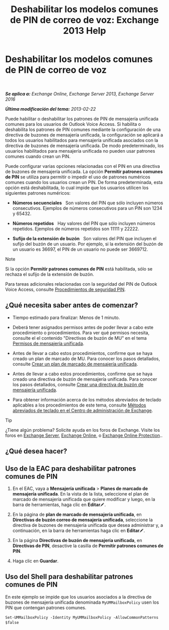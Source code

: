 ﻿---
title: 'Deshabilitar los modelos comunes de PIN de correo de voz: Exchange 2013 Help'
TOCTitle: Deshabilitar los modelos comunes de PIN de correo de voz
ms:assetid: eecc40ae-fac7-41e4-a1e1-16330f4462a3
ms:mtpsurl: https://technet.microsoft.com/es-es/library/Bb125160(v=EXCHG.150)
ms:contentKeyID: 50556904
ms.date: 05/22/2018
mtps_version: v=EXCHG.150
ms.translationtype: MT
---

# Deshabilitar los modelos comunes de PIN de correo de voz

 

_**Se aplica a:** Exchange Online, Exchange Server 2013, Exchange Server 2016_

_**Última modificación del tema:** 2013-02-22_

Puede habilitar o deshabilitar los patrones de PIN de mensajería unificada comunes para los usuarios de Outlook Voice Access. Si habilita o deshabilita los patrones de PIN comunes mediante la configuración de una directiva de buzones de mensajería unificada, la configuración se aplicará a todos los usuarios habilitados para mensajería unificada asociados con la directiva de buzones de mensajería unificada. De modo predeterminado, los usuarios habilitados para mensajería unificada no pueden usar patrones comunes cuando crean un PIN.

Puede configurar varias opciones relacionadas con el PIN en una directiva de buzones de mensajería unificada. La opción **Permitir patrones comunes de PIN** se utiliza para permitir o impedir el uso de patrones numéricos comunes cuando los usuarios crean un PIN. De forma predeterminada, esta opción está deshabilitada, lo cual impide que los usuarios utilicen los siguientes patrones numéricos:

  - **Números secuenciales**   Son valores del PIN que sólo incluyen números consecutivos. Ejemplos de números consecutivos para un PIN son 1234 y 65432.

  - **Números repetidos**   Hay valores del PIN que sólo incluyen números repetidos. Ejemplos de números repetidos son 11111 y 22222.

  - **Sufijo de la extensión de buzón**   Son valores del PIN que incluyen el sufijo del buzón de un usuario. Por ejemplo, si la extensión del buzón de un usuario es 36697, el PIN de un usuario no puede ser 3669712.


> [!NOTE]
> Si la opción <STRONG>Permitir patrones comunes de PIN</STRONG> está habilitada, sólo se rechaza el sufijo de la extensión de buzón.



Para tareas adicionales relacionadas con la seguridad del PIN de Outlook Voice Access, consulte [Procedimientos de seguridad PIN](pin-security-procedures-exchange-2013-help.md).

## ¿Qué necesita saber antes de comenzar?

  - Tiempo estimado para finalizar: Menos de 1 minuto.

  - Deberá tener asignados permisos antes de poder llevar a cabo este procedimiento o procedimientos. Para ver qué permisos necesita, consulte el el contenido "Directivas de buzón de MU" en el tema [Permisos de mensajería unificada](unified-messaging-permissions-exchange-2013-help.md).

  - Antes de llevar a cabo estos procedimientos, confirme que se haya creado un plan de marcado de MU. Para conocer los pasos detallados, consulte [Crear un plan de marcado de mensajería unificada](create-a-um-dial-plan-exchange-2013-help.md).

  - Antes de llevar a cabo estos procedimientos, confirme que se haya creado una directiva de buzón de mensajería unificada. Para conocer los pasos detallados, consulte [Crear una directiva de buzón de mensajería unificada](create-a-um-mailbox-policy-exchange-2013-help.md).

  - Para obtener información acerca de los métodos abreviados de teclado aplicables a los procedimientos de este tema, consulte [Métodos abreviados de teclado en el Centro de administración de Exchange](keyboard-shortcuts-in-the-exchange-admin-center-exchange-online-protection-help.md).


> [!TIP]
> ¿Tiene algún problema? Solicite ayuda en los foros de Exchange. Visite los foros en <A href="https://go.microsoft.com/fwlink/p/?linkid=60612">Exchange Server</A>, <A href="https://go.microsoft.com/fwlink/p/?linkid=267542">Exchange Online</A>, o <A href="https://go.microsoft.com/fwlink/p/?linkid=285351">Exchange Online Protection</A>..



## ¿Qué desea hacer?

## Uso de la EAC para deshabilitar patrones comunes de PIN

1.  En el EAC, vaya a **Mensajería unificada** \> **Planes de marcado de mensajería unificada**. En la vista de la lista, seleccione el plan de marcado de mensajería unificada que quiere modificar y luego, en la barra de herramientas, haga clic en **Editar**![Icono Editar](images/Bb124582.6f53ccb2-1f13-4c02-bea0-30690e6ea71d(EXCHG.150).gif "Icono Editar").

2.  En la página de **plan de marcado de mensajería unificada**, en **Directivas de buzón correo de mensajería unificada**, seleccione la directiva de buzones de mensajería unificada que desea administrar y, a continuación, en la barra de herramientas haga clic en **Editar**![Icono Editar](images/Bb124582.6f53ccb2-1f13-4c02-bea0-30690e6ea71d(EXCHG.150).gif "Icono Editar").

3.  En la página **Directivas de buzón de mensajería unificada**, en **Directivas de PIN**, desactive la casilla de **Permitir patrones comunes de PIN**.

4.  Haga clic en **Guardar**.

## Uso del Shell para deshabilitar patrones comunes de PIN

En este ejemplo se impide que los usuarios asociados a la directiva de buzones de mensajería unificada denominada `MyUMMailboxPolicy` usen los PIN que contengan patrones comunes.

    Set-UMMailboxPolicy -Identity MyUMMailboxPolicy -AllowCommonPatterns $false

